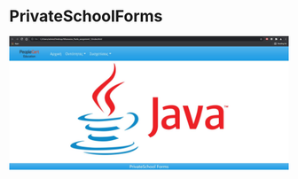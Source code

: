 # PrivateSchoolForms

![intro](https://github.com/thanpavlis/PrivateSchoolForms/blob/main/screenshots/intro.JPG)
